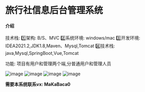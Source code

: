 # 旅行社信息后台管理系统

#### 介绍
技术栈:
1️⃣架构: B/S、MVC
2️⃣系统环境: windows/mac
3️⃣开发环境: IDEA2021.2,JDK1.8,Maven、Mysql,Tomcat
4️⃣技术栈: java,Mysql,SpringBoot,Vue,Tomcat


功能:
项目有用户和管理两个端,分普通用户和管理人员

![image](https://github.com/MaCa-BaKa/lvxingsheInifoManagementSystem/assets/102128690/cd56952e-9ef9-49d8-a085-141b64ead1ad)
![image](https://github.com/MaCa-BaKa/lvxingsheInifoManagementSystem/assets/102128690/03bf5036-aaeb-4618-80ab-62734fe19377)
![image](https://github.com/MaCa-BaKa/lvxingsheInifoManagementSystem/assets/102128690/3e53b6b1-b2f7-4c4e-8b95-71a51c0bd32c)
![image](https://github.com/MaCa-BaKa/lvxingsheInifoManagementSystem/assets/102128690/1c07e796-5980-4306-856a-f72d1e806bd6)




**需要本系统联系vx: MaKaBaca0**
